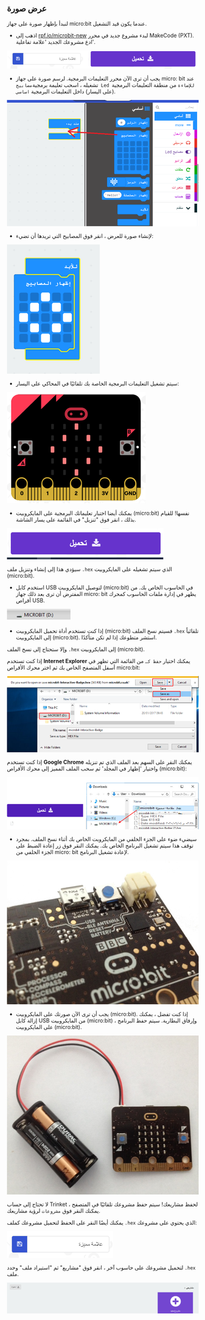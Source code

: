 ## عرض صورة

لنبدأ بإظهار صورة على جهاز micro:bit عندما يكون قيد التشغيل.

+ اذهب إلى <a href="https://rpf.io/microbit-new" target="_blank">rpf.io/microbit-new</a> لبدء مشروع جديد في محرر MakeCode (PXT). ادع مشروعك الجديد 'علامة تفاعلية'.

![لقطة شاشة](images/badge-name.png)

+ يجب أن ترى الآن محرر التعليمات البرمجية. لرسم صورة على جهاز micro: bit عند تشغيله ، اسحب تعليمة برمجية`مصابيح Led للإضاءة` من منطقة التعليمات البرمجية (على اليسار) داخل التعليمات البرمجية `اساسي`.

![لقطة شاشة](images/badge-draw.png)

+ لإنشاء صورة للعرض ، انقر فوق المصابيح التي تريدها أن تضيء:

![لقطة الشاشة](images/badge-pattern.png)

+ سيتم تشغيل التعليمات البرمجية الخاصة بك تلقائيًا في المحاكي على اليسار:

![لقطة الشاشة](images/badge-emulator.png)

+ يمكنك أيضا اختبار تعليماتك البرمجية على المايكروبيت (micro:bit) نفسها! للقيام بذلك ، انقر فوق "تنزيل" في القائمة على يسار الشاشة.

![لقطة الشاشة](images/badge-download.png)

سيؤدي هذا إلى إنشاء وتنزيل ملف `.hex` الذي سيتم تشغيله على المايكروبيت (micro:bit).

+ استخدم كابل USB لتوصيل المايكروبيت (micro:bit) في الحاسوب الخاص بك. من المفترض أن ترى بعد ذلك جهاز micro: bit يظهر في إدارة ملفات الحاسوب كمحرك أقراص USB. 

![لقطة الشاشة](images/badge-drive.png)

+ إذا كنت تستخدم أداة تحميل المايكروبيت (micro:bit) فسيتم نسخ الملف `.hex` تلقائياً إلى المايكروبيت (micro:bit). استشر متطوعك إذا لم تكن متأكدًا. 

وإلا ستحتاج إلى نسخ الملف `.hex` إلى المايكروبيت (micro:bit).

إذا كنت تستخدم **Internet Explorer** يمكنك اختيار `حفظ كـ` من القائمة التي تظهر في أسفل المتصفح الخاص بك ثم اختر محرك الأقراص micro:bit:

![لقطة الشاشة](images/badge-save-explorer.png)

إذا كنت تستخدم **Google Chrome** يمكنك النقر على السهم بعد الملف الذي تم تنزيله واختيار 'إظهار في المجلد' ثم سحب الملف المميز إلى محرك الأقراص (micro:bit):

![لقطة الشاشة](images/badge-save-chrome.png)

+ سيضيء ضوء على الجزء الخلفي من المايكروبت الخاص بك أثناء نسخ الملف. بمجرد توقف هذا سيتم تشغيل البرنامج الخاص بك. يمكنك النقر فوق زر إعادة الضبط على الجزء الخلفي من micro: bit لإعادة تشغيل البرنامج.

![لقطة الشاشة](images/badge-reset.jpg)

+ يجب أن ترى الآن صورتك على المايكروبيت (micro:bit). إذا كنت تفضل ، يمكنك إزالة كابل USB من المايكروبيت (micro:bit) ، وإرفاق البطارية. سيتم حفظ البرنامج على المايكروبيت (micro:bit).

![لقطة الشاشة](images/badge-battery.jpg)

لا تحتاج إلى حساب Trinket لحفظ مشاريعك! سيتم حفظ مشروعك تلقائيًا في المتصفح ، يمكنك النقر فوق `مشروعات` لرؤية مشاريعك.

يمكنك أيضًا النقر على الحفظ لتحميل مشروعك كملف `.hex` الذي يحتوي على مشروعك:

![لقطة الشاشة](images/badge-save.png)

لتحميل مشروعك على حاسوب آخر ، انقر فوق "مشاريع" ثم "استيراد ملف" وحدد `.hex` ملف.

![لقطة الشاشة](images/badge-import.png)